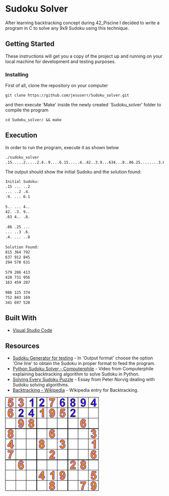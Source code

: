 # Sudoku Solver

After learning backtracking concept during 42_Piscine I decided to write a program in C to solve any 9x9 Sudoku using this technique.

## Getting Started

These instructions will get you a copy of the project up and running on your local machine for development and testing purposes.

### Installing

First of all, clone the repository on your computer

```
git clone https://github.com/jesuserr/Sudoku_solver.git
```

and then execute 'Make' inside the newly created ´Sudoku_solver' folder to compile the program

```
cd Sudoku_solver/ && make
```

## Execution

In order to run the program, execute it as shown below

```
./sudoku_solver .15.....2.....2.4..9....6.15.....4..42..3.9...634...8..86.25........3.6..4......8
```

The output should show the initial Sudoku and the solution found:

```
Initial Sudoku:
.15 ... ..2 
... ..2 .4. 
.9. ... 6.1 

5.. ... 4.. 
42. .3. 9.. 
.63 4.. .8. 

.86 .25 ... 
... ..3 .6. 
.4. ... ..8 

Solution Found:
815 364 792 
637 912 845 
294 578 631 

579 286 413 
428 731 956 
163 459 287 

986 125 374 
752 843 169 
341 697 528 
```

## Built With

* [Visual Studio Code](https://code.visualstudio.com/)

## Resources

* [Sudoku Generator for testing](https://qqwing.com/generate.html) - In 'Output format' choose the option 'One line' to obtain the Sudoku in proper format to feed the program.
* [Python Sudoku Solver - Computerphile](https://www.youtube.com/watch?v=G_UYXzGuqvM) - Video from Computerphile explaining backtracking algorithm to solve Sudoku in Python.
* [Solving Every Sudoku Puzzle](http://norvig.com/sudoku.html) - Essay from Peter Norvig dealing with Sudoku solving algorithms.
* [Backtracking - Wikipedia](https://en.wikipedia.org/wiki/Backtracking) - Wikipedia entry for Backtracking.

![Sudoku_solved_by_bactracking](https://github.com/jesuserr/Sudoku_solver/blob/main/gif/Sudoku_solved_by_bactracking.gif)
